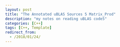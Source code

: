 ```yaml
---
layout: post
title: "The Annotated uBLAS Sources 5 Matrix_Prod"
description: "my notes on reading uBLAS code5"
categories: [C++]
tags: [C++, Template]
redirect_from:
  - /2018/01/24/
---
```

